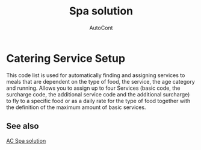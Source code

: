 ﻿---
    title: "Spa solution"
    author: AutoCont
    ms.date: 04/30/2018
    ms.topic: article
    ms.prod: dynamics-nav-2017
    ms.contentlocale: en
    ms.lasthandoff: 04/30/2018
---

# Catering Service Setup

This code list is used for automatically finding and assigning services to meals that are dependent on the type of food, the service, the age category and running. Allows you to assign up to four Services (basic code, the surcharge code, the additional service code and the additional surcharge) to fly to a specific food or as a daily rate for the type of food together with the definition of the maximum amount of basic services.


## <a name="see-also"></a>See also
[AC Spa solution](ac-spa-solution.md)